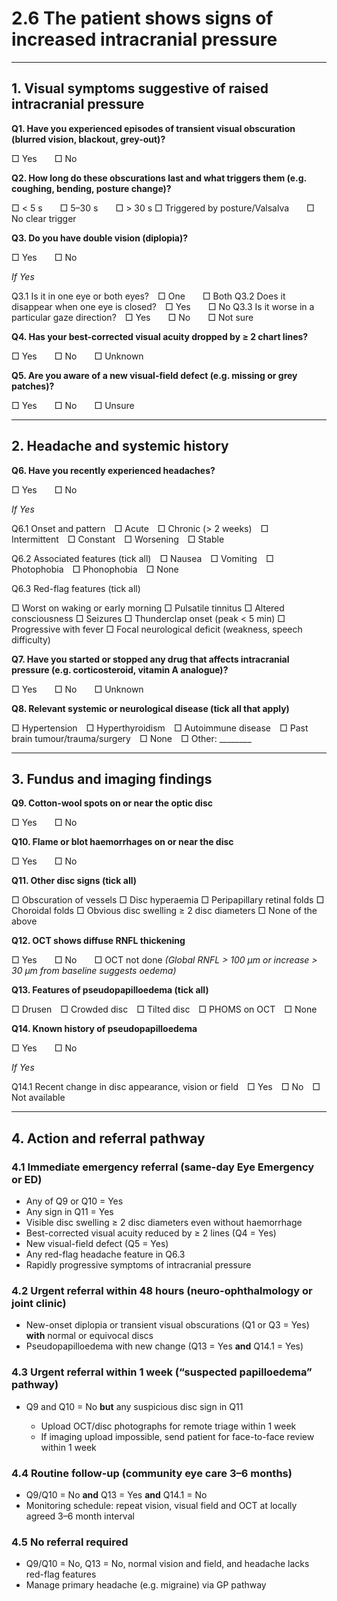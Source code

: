 # 2.6 The patient shows signs of increased intracranial pressure
---

## 1. Visual symptoms suggestive of raised intracranial pressure

**Q1. Have you experienced episodes of transient visual obscuration (blurred vision, blackout, grey-out)?**

□ Yes  □ No

**Q2. How long do these obscurations last and what triggers them (e.g. coughing, bending, posture change)?**

□ < 5 s  □ 5–30 s  □ > 30 s
□ Triggered by posture/Valsalva  □ No clear trigger

**Q3. Do you have double vision (diplopia)?**

□ Yes  □ No

*If Yes*

Q3.1 Is it in one eye or both eyes? □ One  □ Both
Q3.2 Does it disappear when one eye is closed? □ Yes  □ No
Q3.3 Is it worse in a particular gaze direction? □ Yes  □ No  □ Not sure

**Q4. Has your best-corrected visual acuity dropped by ≥ 2 chart lines?**

□ Yes  □ No  □ Unknown

**Q5. Are you aware of a new visual-field defect (e.g. missing or grey patches)?**

□ Yes  □ No  □ Unsure

---

## 2. Headache and systemic history

**Q6. Have you recently experienced headaches?**

□ Yes  □ No

*If Yes*

Q6.1 Onset and pattern □ Acute □ Chronic (> 2 weeks) □ Intermittent □ Constant □ Worsening □ Stable

Q6.2 Associated features (tick all) □ Nausea □ Vomiting □ Photophobia □ Phonophobia □ None

Q6.3 Red-flag features (tick all)

□ Worst on waking or early morning
□ Pulsatile tinnitus
□ Altered consciousness
□ Seizures
□ Thunderclap onset (peak < 5 min)
□ Progressive with fever
□ Focal neurological deficit (weakness, speech difficulty)

**Q7. Have you started or stopped any drug that affects intracranial pressure (e.g. corticosteroid, vitamin A analogue)?**

□ Yes  □ No  □ Unknown

**Q8. Relevant systemic or neurological disease (tick all that apply)**

□ Hypertension □ Hyperthyroidism □ Autoimmune disease □ Past brain tumour/trauma/surgery □ None □ Other: \_\_\_\_\_\_\_\_

---

## 3. Fundus and imaging findings

**Q9. Cotton-wool spots on or near the optic disc**

□ Yes  □ No

**Q10. Flame or blot haemorrhages on or near the disc**

□ Yes  □ No

**Q11. Other disc signs (tick all)**

□ Obscuration of vessels
□ Disc hyperaemia
□ Peripapillary retinal folds
□ Choroidal folds
□ Obvious disc swelling ≥ 2 disc diameters
□ None of the above

**Q12. OCT shows diffuse RNFL thickening**

□ Yes  □ No  □ OCT not done
*(Global RNFL > 100 µm or increase > 30 µm from baseline suggests oedema)*

**Q13. Features of pseudopapilloedema (tick all)**

□ Drusen □ Crowded disc □ Tilted disc □ PHOMS on OCT □ None

**Q14. Known history of pseudopapilloedema**

□ Yes  □ No

*If Yes*

Q14.1 Recent change in disc appearance, vision or field □ Yes □ No □ Not available

---

## 4. Action and referral pathway

### 4.1 Immediate emergency referral (same-day Eye Emergency or ED)

* Any of Q9 or Q10 = Yes
* Any sign in Q11 = Yes
* Visible disc swelling ≥ 2 disc diameters even without haemorrhage
* Best-corrected visual acuity reduced by ≥ 2 lines (Q4 = Yes)
* New visual-field defect (Q5 = Yes)
* Any red-flag headache feature in Q6.3
* Rapidly progressive symptoms of intracranial pressure

### 4.2 Urgent referral within 48 hours (neuro-ophthalmology or joint clinic)

* New-onset diplopia or transient visual obscurations (Q1 or Q3 = Yes) **with** normal or equivocal discs
* Pseudopapilloedema with new change (Q13 = Yes **and** Q14.1 = Yes)

### 4.3 Urgent referral within 1 week (“suspected papilloedema” pathway)

* Q9 and Q10 = No **but** any suspicious disc sign in Q11

  * Upload OCT/disc photographs for remote triage within 1 week
  * If imaging upload impossible, send patient for face-to-face review within 1 week

### 4.4 Routine follow-up (community eye care 3–6 months)

* Q9/Q10 = No **and** Q13 = Yes **and** Q14.1 = No
* Monitoring schedule: repeat vision, visual field and OCT at locally agreed 3–6 month interval

### 4.5 No referral required

* Q9/Q10 = No, Q13 = No, normal vision and field, and headache lacks red-flag features
* Manage primary headache (e.g. migraine) via GP pathway

